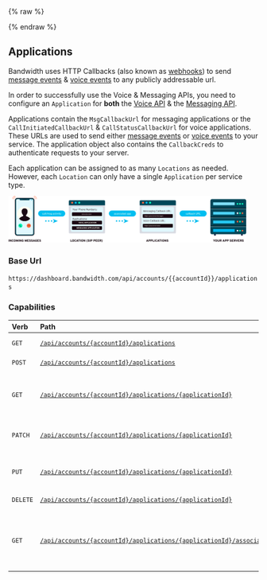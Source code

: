 {% raw %}
<section class="applicationsConfigurationGuide">
{% endraw %}

# Applications

Bandwidth uses HTTP Callbacks (also known as [webhooks](../../guides/callbacks/callbacks.md)) to send [message events](../../messaging/callbacks/messageEvents.md) & [voice events](../../voice/bxml/callbacks/about.md) to any publicly addressable url.

In order to successfully use the Voice & Messaging APIs, you need to configure an `Application` for **both** the [Voice API](../../voice/about.md) & the [Messaging API](../../messaging/about.md).

Applications contain the `MsgCallbackUrl` for messaging applications or the `CallInitiatedCallbackUrl` & `CallStatusCallbackUrl` for voice applications.  These URLs are used to send either [message events](../../messaging/callbacks/messageEvents.md) or [voice events](../../voice/bxml/callbacks/about.md) to your service.
The application object also contains the `CallbackCreds` to authenticate requests to your server.

Each application can be assigned to as many `Locations` as needed.  However, each `Location` can only have a single `Application` per service type.

<img src="../../images/applications.png" style="max-width:95%">

### Base Url

`https://dashboard.bandwidth.com/api/accounts/{{accountId}}/applications`


### Capabilities

| Verb                               | Path                                                                                                                   | about                                                               |
|:-----------------------------------|:-----------------------------------------------------------------------------------------------------------------------|:--------------------------------------------------------------------|
| <code class="get">GET</code>       | [`/api/accounts/{accountId}/applications`](methods/getApplications.md)                                                         | List all Applications                                               |
| <code class="post">POST</code>     | [`/api/accounts/{accountId}/applications`](methods/postApplications.md)                                                        | Create an application                                               |
| <code class="get">GET</code>       | [`/api/accounts/{accountId}/applications/{applicationId}`](methods/getApplicationsApplicationId.md)                            | Get information about a specific application                        |
| <code class="patch">PATCH</code>   | [`/api/accounts/{accountId}/applications/{applicationId}`](methods/patchApplicationsApplicationId.md)                          | Patch changes to an application                                     |
| <code class="put">PUT</code>       | [`/api/accounts/{accountId}/applications/{applicationId}`](methods/putApplicationsApplicationId.md)                            | Make changes to an application                                      |
| <code class="delete">DELETE</code> | [`/api/accounts/{accountId}/applications/{applicationId}`](methods/deleteApplicationsApplicationId.md)                         | Delete an application                                               |
| <code class="get">GET</code>       | [`/api/accounts/{accountId}/applications/{applicationId}/associatedsippeers`](methods/getApplicationsApplicationIdSippeers.md) | Retrieve a list of sippeers (location), associated with application |

